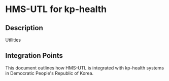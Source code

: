 # HMS-UTL for kp-health

## Description

Utilities

## Integration Points

This document outlines how HMS-UTL is integrated with kp-health systems in Democratic People's Republic of Korea.
